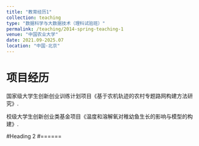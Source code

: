 ```yaml
---
title: "教育经历1"
collection: teaching
type: "数据科学与大数据技术（理科试验班）"
permalink: /teaching/2014-spring-teaching-1
venue: "中国农业大学"
date: 2021.09-2025.07
location: "中国·北京"
---
```




项目经历
======
国家级大学生创新创业训练计划项目《基于农机轨迹的农村专题路网构建方法研究》.

校级大学生创新创业类基金项目《温度和溶解氧对稚幼鱼生长的影响与模型的构建》.

#Heading 2
#======
